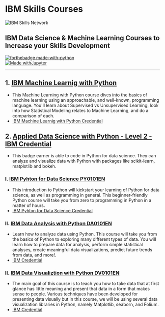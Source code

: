 IBM Skills Courses
==============================
![IBM Skills Network](https://esmarketingdigital.com/images/IBM-Skills.png)

## IBM Data Science & Machine Learning Courses to Increase your Skills Development

[![forthebadge made-with-python](http://ForTheBadge.com/images/badges/made-with-python.svg)](https://www.python.org/)  
[![Made withJupyter](https://img.shields.io/badge/Made%20with-Jupyter-orange?style=for-the-badge&logo=Jupyter)](https://jupyter.org/try)  
 
---
## 1. [IBM Machine Learnig with Python](https://github.com/jesussantana/IBM-Machine-Learning-with-Python)
- This Machine Learning with Python course dives into the basics of machine learning using an approachable, and well-known, programming language. You'll learn about Supervised vs Unsupervised Learning, look into how Statistical Modeling relates to Machine Learning, and do a comparison of each.
- [IBM Machine Learnig with Python Credential](https://www.credly.com/earner/earned/badge/cc1b5ec1-647e-4c31-a608-8cdd4fc4c5a6)  


## 2. [Applied Data Science with Python - Level 2 - IBM Credential](https://www.credly.com/earner/earned/badge/3a4d71ef-d328-40b5-8be8-40949bce5c96)
- This badge earner is able to code in Python for data science. They can analyze and visualize data with Python with packages like scikit-learn, matplotlib and bokeh.

### I. [IBM Pyhton for Data Science PY0101EN](https://github.com/jesussantana/IBM-Python-for-Data-Science-PY0101EN)
- This introduction to Python will kickstart your learning of Python for data science, as well as programming in general. This beginner-friendly Python course will take you from zero to programming in Python in a matter of hours.  
- [IBM Pyhton for Data Science Credential](https://www.credly.com/earner/earned/badge/a0f2dbd6-ff83-40d6-aa41-a7ccb9cc6363)
### II. [IBM Data Analysis with Python DA0101EN](https://github.com/jesussantana/IBM-Data-Analysis-with-Python-DA0101EN)  

- Learn how to analyze data using Python. This course will take you from the basics of Python to exploring many different types of data. You will learn how to prepare data for analysis, perform simple statistical analyses, create meaningful data visualizations, predict future trends from data, and more!.  
- [IBM Credential](https://www.credly.com/earner/earned/badge/730e7fb2-186e-4527-b8b2-bf0db1cfce05)
### II. [IBM Data Visualiztion with Python DV0101EN](https://github.com/jesussantana/IBM-Data-Visualization-with-Python-DV0101EN)
- The main goal of this course is to teach you how to take data that at first glance has little meaning and present that data in a form that makes sense to people. Various techniques have been developed for presenting data visually but in this course, we will be using several data visualization libraries in Python, namely Matplotlib, seaborn, and Folium.
- [IBM Credential](https://www.credly.com/earner/earned/badge/8efefd76-672c-4400-9995-29af176bde17)
